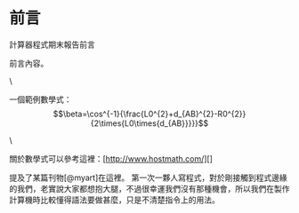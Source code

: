 前言
===

計算器程式期末報告前言

前言內容。

\ 

一個範例數學式：$$\beta=\cos^{-1}{\frac{L0^{2}+d_{AB}^{2}-R0^{2}}{2\times{L0\times{d_{AB}}}}}$$

\ 

關於數學式可以參考這裡：[http://www.hostmath.com/][]

[http://www.hostmath.com/]: http://www.hostmath.com/

提及了某篇刊物[@myart]在這裡。
第一次一夥人寫程式，對於剛接觸到程式邊緣的我們，老實說大家都想抱大腿，不過很幸運我們沒有那種機會，所以我們在製作計算機時比較懂得語法要做甚麼，只是不清楚指令上的用法。
